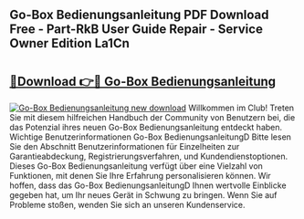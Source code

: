 ## Go-Box Bedienungsanleitung PDF Download Free - Part-RkB User Guide Repair - Service Owner Edition La1Cn

# <h2><a href="http://df36em.blite.top/?on=Go-Box+Bedienungsanleitung">🔗Download 👉🔴 Go-Box Bedienungsanleitung</a></h2>

[![Go-Box Bedienungsanleitung new download](https://i.imgur.com/lujVjoI.png)](http://df36em.blite.top/?on=Go-Box+Bedienungsanleitung)
Willkommen im Club! Treten Sie mit diesem hilfreichen Handbuch der Community von Benutzern bei, die das Potenzial ihres neuen Go-Box Bedienungsanleitung entdeckt haben. Wichtige Benutzerinformationen Go-Box BedienungsanleitungD Bitte lesen Sie den Abschnitt Benutzerinformationen für Einzelheiten zur Garantieabdeckung, Registrierungsverfahren, und Kundendienstoptionen. Dieses Go-Box Bedienungsanleitung verfügt über eine Vielzahl von Funktionen, mit denen Sie Ihre Erfahrung personalisieren können. Wir hoffen, dass das Go-Box BedienungsanleitungD Ihnen wertvolle Einblicke gegeben hat, um Ihr neues Gerät in Schwung zu bringen. Wenn Sie auf Probleme stoßen, wenden Sie sich an unseren Kundenservice.
